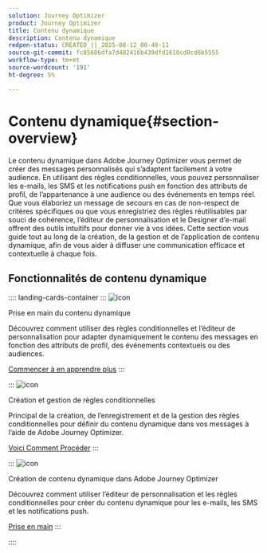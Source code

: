 ```yaml
---
solution: Journey Optimizer
product: Journey Optimizer
title: Contenu dynamique
description: Contenu dynamique
redpen-status: CREATED_||_2025-08-12_00-40-11
source-git-commit: fc85686dfa7d482416b439dfd1610cd0cd6b5555
workflow-type: tm+mt
source-wordcount: '191'
ht-degree: 5%

---
```



# Contenu dynamique{#section-overview}

Le contenu dynamique dans Adobe Journey Optimizer vous permet de créer des messages personnalisés qui s’adaptent facilement à votre audience. En utilisant des règles conditionnelles, vous pouvez personnaliser les e-mails, les SMS et les notifications push en fonction des attributs de profil, de l’appartenance à une audience ou des événements en temps réel. Que vous élaboriez un message de secours en cas de non-respect de critères spécifiques ou que vous enregistriez des règles réutilisables par souci de cohérence, l’éditeur de personnalisation et le Designer d’e-mail offrent des outils intuitifs pour donner vie à vos idées. Cette section vous guide tout au long de la création, de la gestion et de l’application de contenu dynamique, afin de vous aider à diffuser une communication efficace et contextuelle à chaque fois.

## Fonctionnalités de contenu dynamique

:::: landing-cards-container
:::
![icon](https://cdn.experienceleague.adobe.com/icons/circle-play.svg?lang=fr)

Prise en main du contenu dynamique

Découvrez comment utiliser des règles conditionnelles et l’éditeur de personnalisation pour adapter dynamiquement le contenu des messages en fonction des attributs de profil, des événements contextuels ou des audiences.

[Commencer à en apprendre plus](../using/personalization/get-started-dynamic-content.md)
:::

:::
![icon](https://cdn.experienceleague.adobe.com/icons/list-check.svg?lang=fr)

Création et gestion de règles conditionnelles

Principal de la création, de l’enregistrement et de la gestion des règles conditionnelles pour définir du contenu dynamique dans vos messages à l’aide de Adobe Journey Optimizer.

[Voici Comment Procéder](../using/personalization/create-conditions.md)
:::

:::
![icon](https://cdn.experienceleague.adobe.com/icons/bullseye.svg?lang=fr)

Création de contenu dynamique dans Adobe Journey Optimizer

Découvrez comment utiliser l’éditeur de personnalisation et les règles conditionnelles pour créer du contenu dynamique pour les e-mails, les SMS et les notifications push.

[Prise en main](../using/personalization/dynamic-content.md)
:::

::::
